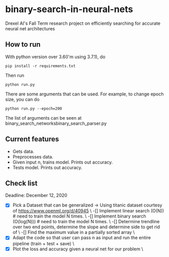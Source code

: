 # binary-search-in-neural-nets

Drexel AI's Fall Term research project on efficiently searching for accurate neural net architectures
## How to run

With python version over 3.6(I'm using 3.7.1), do
```
pip install -r requirements.txt
```
Then run
```
python run.py
```
There are some arguments that can be used. For example, to change epoch size, you can do
```
python run.py --epoch=200
```
The list of arguments can be seen at binary_search_networksbinary_search_parser.py

## Current features

- Gets data.
- Preprocesses data.
- Given input n, trains model. Prints out accuracy.
- Tests model. Prints out accuracy.

## Check list

Deadline: December 12, 2020


-[x] Pick a Dataset that can be generalized -> Using titanic dataset courtesy of https://www.openml.org/d/40945 \\
-[] Implement linear search (O(N)) # need to train the model N times.  \\
-[] Implement binary search (O(log(N))) # need to train the model N times.  \\
-[] Determine trendline over two end points, determine the slope and determine side to get rid of \\
-[] Find the maximum value in a partially sorted array \\
-[x] Adapt the code so that user can pass n as input and run the entire pipeline (train + test + save) \\
-[x] Plot the loss and accuracy given a neural net for our problem \\
